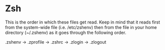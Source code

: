 # Zsh

This is the order in which these files get read. Keep in mind that it reads first from the system-wide file (i.e. /etc/zshenv) then from the file in your home directory (~/.zshenv) as it goes through the following order.

.zshenv → .zprofile → .zshrc → .zlogin → .zlogout
